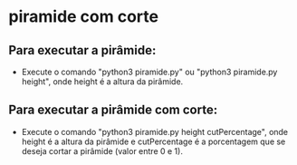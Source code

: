 # piramide com corte

## Para executar a pirâmide:

- Execute o comando "python3 piramide.py" ou "python3 piramide.py height", onde height é a altura da pirâmide.

## Para executar a pirâmide com corte:

- Execute o comando "python3 piramide.py height cutPercentage", onde height é a altura da pirâmide e cutPercentage é a porcentagem que se deseja cortar a pirâmide (valor entre 0 e 1).
